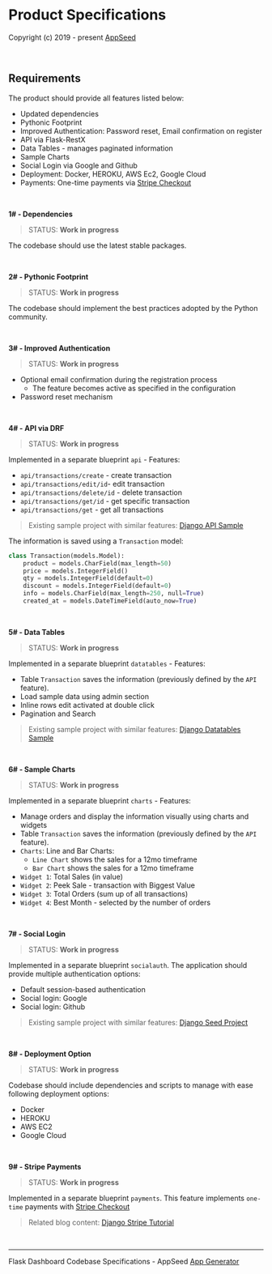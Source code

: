# Product Specifications

Copyright (c) 2019 - present [AppSeed](http://appseed.us/)

<br />

## Requirements 

The product should provide all features listed below:

- Updated dependencies
- Pythonic Footprint
- Improved Authentication: Password reset, Email confirmation on register
- API via Flask-RestX
- Data Tables - manages paginated information 
- Sample Charts
- Social Login via Google and Github
- Deployment: Docker, HEROKU, AWS Ec2, Google Cloud 
- Payments: One-time payments via [Stripe Checkout](https://stripe.com/payments/checkout)

<br />

**1# - Dependencies**

> STATUS: **Work in progress**

The codebase should use the latest stable packages. 

<br />

**2# - Pythonic Footprint**

> STATUS: **Work in progress**

The codebase should implement the best practices adopted by the Python community. 

<br />

**3# - Improved Authentication**

> STATUS: **Work in progress**

- Optional email confirmation during the registration process
  - The feature becomes active as specified in the configuration
- Password reset mechanism 

<br />

**4# - API via DRF**

> STATUS: **Work in progress**

Implemented in a separate blueprint `api` - Features:

- `api/transactions/create` - create transaction
- `api/transactions/edit/id`- edit transaction
- `api/transactions/delete/id` - delete transaction
- `api/transactions/get/id` - get specific transaction 
- `api/transactions/get` - get all transactions 

> Existing sample project with similar features: [Django API Sample](https://github.com/app-generator/api-server-django-sample)

The information is saved using a `Transaction` model:

```python
class Transaction(models.Model):
    product = models.CharField(max_length=50)
    price = models.IntegerField()
    qty = models.IntegerField(default=0)
    discount = models.IntegerField(default=0)
    info = models.CharField(max_length=250, null=True)
    created_at = models.DateTimeField(auto_now=True)
``` 

<br />

**5# - Data Tables**

> STATUS: **Work in progress**

Implemented in a separate blueprint `datatables` - Features:

- Table `Transaction` saves the information (previously defined by the `API` feature).
- Load sample data using admin section
- Inline rows edit activated at double click
- Pagination and Search

> Existing sample project with similar features: [Django Datatables Sample](https://github.com/app-generator/django-datatables-sample)

<br />

**6# - Sample Charts**

> STATUS: **Work in progress**

Implemented in a separate blueprint `charts` - Features:

- Manage orders and display the information visually using charts and widgets
- Table `Transaction` saves the information (previously defined by the `API` feature).
- `Charts`: Line and Bar Charts:
    - `Line Chart` shows the sales for a 12mo timeframe
    - `Bar Chart` shows the sales for a 12mo timeframe
- `Widget 1`: Total Sales (in value)
- `Widget 2`: Peek Sale - transaction with Biggest Value
- `Widget 3`: Total Orders (sum up of all transactions)
- `Widget 4`: Best Month - selected by the number of orders

<br />

**7# - Social Login**

> STATUS: **Work in progress**

Implemented in a separate blueprint `socialauth`.
The application should provide multiple authentication options: 

- Default session-based authentication
- Social login: Google 
- Social login: Github

> Existing sample project with similar features: [Django Seed Project](https://github.com/app-generator/django-dashboard-eps)

<br />

**8# - Deployment Option**

> STATUS: **Work in progress**

Codebase should include dependencies and scripts to manage with ease following deployment options: 

- Docker
- HEROKU
- AWS EC2
- Google Cloud

<br />

**9# - Stripe Payments**

> STATUS: **Work in progress**

Implemented in a separate blueprint `payments`. This feature implements `one-time` payments with [Stripe Checkout](https://stripe.com/payments/checkout)

> Related blog content: [Django Stripe Tutorial](https://testdriven.io/blog/django-stripe-tutorial/)

<br />

---
Flask Dashboard Codebase Specifications - AppSeed [App Generator](https://appseed.us) 
